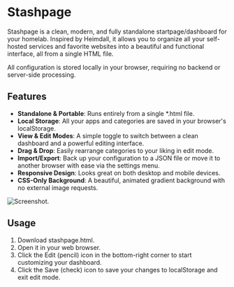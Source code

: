 # Stashpage
Stashpage is a clean, modern, and fully standalone startpage/dashboard for your homelab. Inspired by Heimdall, it allows you to organize all your self-hosted services and favorite websites into a beautiful and functional interface, all from a single HTML file.

All configuration is stored locally in your browser, requiring no backend or server-side processing.

## Features
* **Standalone & Portable**: Runs entirely from a single *.html file.
* **Local Storage**: All your apps and categories are saved in your browser's localStorage.
* **View & Edit Modes**: A simple toggle to switch between a clean dashboard and a powerful editing interface.
* **Drag & Drop**: Easily rearrange categories to your liking in edit mode.
* **Import/Export**: Back up your configuration to a JSON file or move it to another browser with ease via the settings menu.
* **Responsive Design**: Looks great on both desktop and mobile devices.
* **CSS-Only Background**: A beautiful, animated gradient background with no external image requests.

![Screenshot.](https://github.com/r3ndl3r/stashpage/blob/main/screenshot.png?raw=true)

## Usage
1. Download stashpage.html.
2. Open it in your web browser.
3. Click the Edit (pencil) icon in the bottom-right corner to start customizing your dashboard.
4. Click the Save (check) icon to save your changes to localStorage and exit edit mode.

